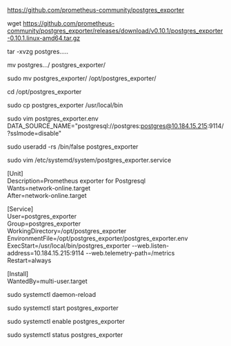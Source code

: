 https://github.com/prometheus-community/postgres_exporter

wget https://github.com/prometheus-community/postgres_exporter/releases/download/v0.10.1/postgres_exporter-0.10.1.linux-amd64.tar.gz

tar -xvzg postgres.....

mv postgres.../ postgres_exporter/

sudo mv postgres_exporter/ /opt/postgres_exporter/

cd /opt/postgres_exporter

sudo cp postgres_exporter /usr/local/bin

sudo vim postgres_exporter.env<br>
DATA_SOURCE_NAME="postgresql://postgres:postgres@10.184.15.215:9114/?sslmode=disable"<br>

sudo useradd -rs /bin/false postgres_exporter

sudo vim /etc/systemd/system/postgres_exporter.service

[Unit]<br>
Description=Prometheus exporter for Postgresql<br>
Wants=network-online.target<br>
After=network-online.target<br>

[Service]<br>
User=postgres_exporter<br>
Group=postgres_exporter<br>
WorkingDirectory=/opt/postgres_exporter<br>
EnvironmentFile=/opt/postgres_exporter/postgres_exporter.env<br>
ExecStart=/usr/local/bin/postgres_exporter --web.listen-address=10.184.15.215:9114 --web.telemetry-path=/metrics<br>
Restart=always<br>

[Install]<br>
WantedBy=multi-user.target<br>

sudo systemctl daemon-reload

sudo systemctl start postgres_exporter

sudo systemctl enable postgres_exporter

sudo systemctl status postgres_exporter
